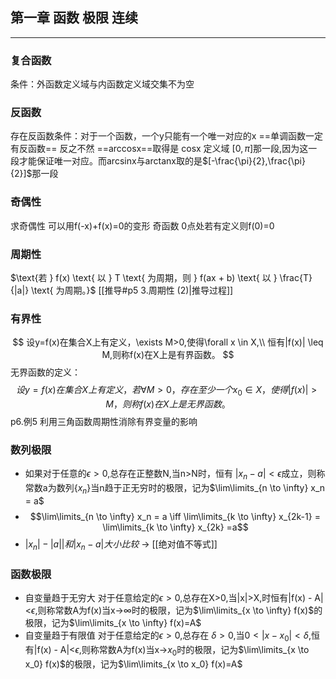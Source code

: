 ## 第一章 函数 极限 连续
---
### 复合函数 
条件：外函数定义域与内函数定义域交集不为空
### 反函数
存在反函数条件：对于一个函数，一个y只能有一个唯一对应的x
==单调函数一定有反函数== 反之不然
==arccosx==取得是 cosx 定义域  $[0,\pi]$那一段,因为这一段才能保证唯一对应。而arcsinx与arctanx取的是$[-\frac{\pi}{2},\frac{\pi}{2}]$那一段

### 奇偶性
求奇偶性 可以用f(-x)+f(x)=0的变形
奇函数 0点处若有定义则f(0)=0

### 周期性
$\text{若 } f(x) \text{ 以 } T \text{ 为周期，则 } f(ax + b) \text{ 以 } \frac{T}{|a|} \text{ 为周期。}$
[[推导#p5 3.周期性 (2)|推导过程]]

### 有界性
$$
设y=f(x)在集合X上有定义，\exists M>0,使得\forall x \in X,\\ 恒有|f(x)| \leq M,则称f(x)在X上是有界函数。
$$
无界函数的定义：  
$$
设 y = f(x) 在集合 X 上有定义，若 \forall M > 0，存在至少一个  x_0 \in X ，使得 |f(x)| > M ，则称 f(x) 在 X 上是无界函数。
$$
p6.例5 利用三角函数周期性消除有界变量的影响

### 数列极限
- 如果对于任意的$\epsilon \gt 0$,总存在正整数N,当n>N时，恒有 $|x_n - a| \lt \epsilon$成立，则称常数a为数列{$x_n$}当n趋于正无穷时的极限，记为$\lim\limits_{n \to \infty} x_n = a$
- $$\lim\limits_{n \to \infty} x_n = a \iff \lim\limits_{k \to \infty} x_{2k-1} = \lim\limits_{k \to \infty} x_{2k} =a$$
- $|x_n|-|a||和|x_n-a|大小比较$  -> [[绝对值不等式]]

### 函数极限
- 自变量趋于无穷大
对于任意给定的$\epsilon \gt 0$,总存在X>0,当|x|>X,时恒有|f(x) - A|<$\epsilon$,则称常数A为f(x)当x->$\infty$时的极限，记为$\lim\limits_{x \to \infty} f(x)$的极限，记为$\lim\limits_{x \to \infty} f(x)=A$
- 自变量趋于有限值
对于任意给定的$\epsilon \gt 0$,总存在 $\delta \gt 0$,当$0\lt|x-x_0|\lt\delta$,恒有|f(x) - A|<$\epsilon$,则称常数A为f(x)当x->$x_0$时的极限，记为$\lim\limits_{x \to x_0} f(x)$的极限，记为$\lim\limits_{x \to x_0} f(x)=A$
